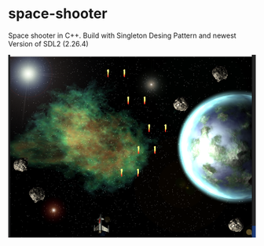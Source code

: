 # space-shooter

Space shooter in C++. Build with Singleton Desing Pattern and newest Version of SDL2 (2.26.4)

![My Image](images/space_shooter.png)

